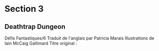 # Section 3

## Deathtrap Dungeon

Défis Fantastiques/6
Traduit de l'anglais par Patricia Marais
Illustrations de Iain McCaig
Gallimard
Titre original :